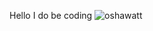 Hello I do be coding
<picture>
 <source media="(prefers-color-scheme: dark)" srcset="https://pokewalls.files.wordpress.com/2011/12/501oshawott1600x1200.jpg">
 <source media="(prefers-color-scheme: light)" srcset="https://pokewalls.files.wordpress.com/2011/12/501oshawott1600x1200.jpg">
 <img alt="oshawatt" src="https://pokewalls.files.wordpress.com/2011/12/501oshawott1600x1200.jpg">
</picture>

